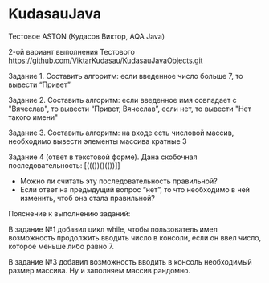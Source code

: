 # KudasauJava
Тестовое ASTON (Кудасов Виктор, AQA Java)

2-ой вариант выполнения Тестового  https://github.com/ViktarKudasau/KudasauJavaObjects.git 

Задание 1.
Составить алгоритм: если введенное число больше 7, то вывести “Привет”

Задание 2.
Составить алгоритм: если введенное имя совпадает с "Вячеслав", то вывести “Привет, Вячеслав”, если нет, то вывести "Нет такого имени"

Задание 3.
Составить алгоритм: на входе есть числовой массив, необходимо вывести элементы массива кратные 3

Задание 4 (ответ в текстовой форме).
Дана скобочная последовательность: [((())()(())]]
- Можно ли считать эту последовательность правильной?
- Если ответ на предыдущий вопрос “нет”, то что необходимо в ней изменить, чтоб она стала правильной?

Пояснение к выполнению заданий:

В задание №1 добавил цикл while, чтобы пользователь имел возможность продолжить вводить число в консоли, если он ввел число, которое меньше либо равно 7. 

В задание №3 добавил возможность вводить в консоль необходимый размер массива. Ну и заполняем массив рандомно.
